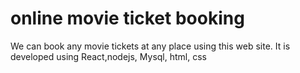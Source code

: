# online movie ticket booking
 We can book any movie tickets at any place using this web site. It is developed using  React,nodejs, Mysql, html, css
